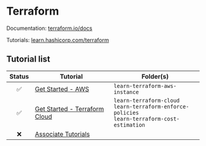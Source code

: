 # Terraform
Documentation: [terraform.io/docs](https://terraform.io/docs/)

Tutorials: [learn.hashicorp.com/terraform](https://learn.hashicorp.com/terraform)

## Tutorial list

| Status | Tutorial | Folder(s) |
|:------:|----------|-----------|
| :white_check_mark: | [Get Started - AWS](https://learn.hashicorp.com/collections/terraform/aws-get-started) | `learn-terraform-aws-instance` |
| :white_check_mark: | [Get Started - Terraform Cloud](https://learn.hashicorp.com/collections/terraform/cloud-get-started) | `learn-terraform-cloud` </br> `learn-terraform-enforce-policies` </br> `learn-terraform-cost-estimation` |
| :x: | [Associate Tutorials](https://learn.hashicorp.com/collections/terraform/certification-associate-tutorials) | |
